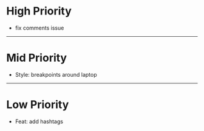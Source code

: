 # High Priority

- fix comments issue 

---

# Mid Priority

- Style: breakpoints around laptop

---

# Low Priority

- Feat: add hashtags
